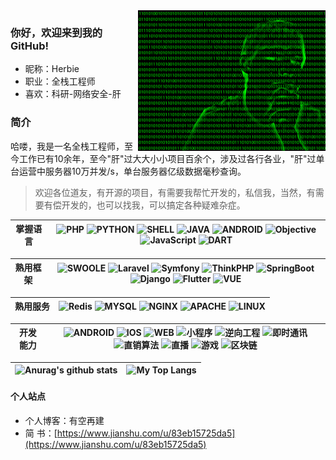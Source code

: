 <img align='right' src='./21a228e161aaaa4921c752e3e0c0555a.gif' width='300'>

### 你好，欢迎来到我的GitHub!

- 昵称：Herbie
- 职业：全栈工程师
- 喜欢：科研-网络安全-肝

### 简介
哈喽，我是一名全栈工程师，至今工作已有10余年，至今"肝"过大大小小项目百余个，涉及过各行各业，"肝"过单台运营中服务器10万并发/s，单台服务器亿级数据毫秒查询。

> 欢迎各位道友，有开源的项目，有需要我帮忙开发的，私信我，当然，有需要有偿开发的，也可以找我，可以搞定各种疑难杂症。

掌握语言 | ![PHP](https://img.shields.io/badge/PHP-语言-blue) ![PYTHON](https://img.shields.io/badge/PYTHON-语言-blue) ![SHELL](https://img.shields.io/badge/SHELL-语言-blue) ![JAVA](https://img.shields.io/badge/JAVA-语言-blue) ![ANDROID](https://img.shields.io/badge/ANDROID-语言-blue) ![Objective](https://img.shields.io/badge/Objective-语言-blue) ![JavaScript](https://img.shields.io/badge/JavaScript-语言-blue)  ![DART](https://img.shields.io/badge/DART-语言-blue)|
|-|-|

熟用框架 | ![SWOOLE](https://img.shields.io/badge/SWOOLE-框架-orange) ![Laravel](https://img.shields.io/badge/Laravel-框架-orange) ![Symfony](https://img.shields.io/badge/Symfony-框架-orange) ![ThinkPHP](https://img.shields.io/badge/ThinkPHP-框架-orange) ![SpringBoot](https://img.shields.io/badge/SpringBoot-框架-orange) ![Django](https://img.shields.io/badge/Django-框架-orange) ![Flutter](https://img.shields.io/badge/Flutter-框架-orange) ![VUE](https://img.shields.io/badge/VUE-框架-orange) |
|-|-|

熟用服务 | ![Redis](https://img.shields.io/badge/Redis-数据库-yellow) ![MYSQL](https://img.shields.io/badge/MySQL-数据库-yellow) ![NGINX](https://img.shields.io/badge/NGINX-服务-yellow) ![APACHE](https://img.shields.io/badge/APACHE-服务-yellow) ![LINUX](https://img.shields.io/badge/LINUX-系统-yellow) |
|-|-|

开发能力 | ![ANDROID](https://img.shields.io/badge/ANDROID-开发-green) ![IOS](https://img.shields.io/badge/IOS-开发-green) ![WEB](https://img.shields.io/badge/WEB-开发-green) ![小程序](https://img.shields.io/badge/小程序-开发-green) ![逆向工程](https://img.shields.io/badge/逆向工程-开发-green) ![即时通讯](https://img.shields.io/badge/即时通讯-开发-green) ![直销算法](https://img.shields.io/badge/直销算法-开发-green) ![直播](https://img.shields.io/badge/直播-开发-green) ![游戏](https://img.shields.io/badge/游戏-开发-green) ![区块链](https://img.shields.io/badge/区块链-开发-green)|
|-|-|

|![Anurag's github stats](https://github-readme-stats.vercel.app/api?username=fsg-herbie&show_icons=true&locale=en&hide_border=true)|![My Top Langs](https://github-readme-stats.vercel.app/api/top-langs/?username=fsg-herbie&locale=en&hide_border=true&layout=compact)|
|-|-|

#### 个人站点
- 个人博客：有空再建
- 简   书：[https://www.jianshu.com/u/83eb15725da5](https://www.jianshu.com/u/83eb15725da5)

